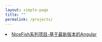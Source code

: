 ```yaml
---
layout: simple-page
title: ""
permalink: /projects/
---
```


<div class="list-group">
    <li class="list-group-item justify-content-between">
        <a href="http://git.oschina.net/mumu-osc/NiceFish" target="_blank">NiceFish系列项目-基于最新版本的Angular</a>
    </li>
</div>
